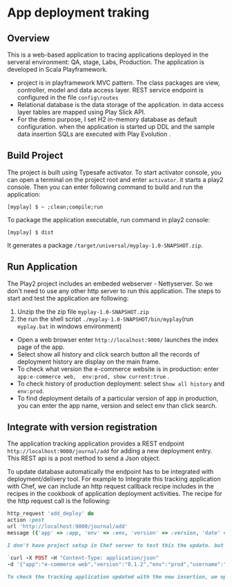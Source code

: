 # App deployment traking #

## Overview ##
This is a web-based application to tracing applications deployed in the serveral environment: QA, stage, Labs, Production.
The application is developed in Scala Playframework.

* project is in playframework MVC pattern. The class packages are view, controller, model and data access layer. REST service endpoint is configured in the file `config\routes`
* Relational database is the data storage of the application. in data access layer tables are mapped using Play Slick API.
* For the demo purpose, I set H2 in-memory database as default configuration. when the application is started up DDL and the sample data insertion SQLs are executed with Play Evolution .


## Build Project ##
The project is built using Typesafe activator. To start activator console, you can open a terminal on the project root and enter `activator`. it starts a play2 console. Then you can enter following command to build and run the application:

`[myplay] $ ~ ;clean;compile;run`

To package the application executable, run command in play2 console:

`[myplay] $ dist`

It generates a package `/target/universal/myplay-1.0-SNAPSHOT.zip`.

## Run Application ##
The Play2 project includes an embeded webserver - Nettyserver. So we don't need to use any other http server to run this application. The steps to start and test the application are following:
1. Unzip the the zip file `myplay-1.0-SNAPSHOT.zip`
2. the run the shell script `./myplay-1.0-SNAPSHOT/bin/myplay`(run `myplay.bat` in windows environment)
* Open a web browser enter `http://localhost:9000/` launches the index page of the app.
* Select show all history and click search button all the records of deployment history are display on the main frame.
* To check what version the e-commerce website is in production: enter
  `app:e-commerce web,  env:prod, show current:true` .
* To check history of production deployment: select `Show all history` and `env:prod`.
* To find deployment details of a particular version of app in production, you can enter the app name, version and select env than click search.


## Integrate with version registration ##
The application tracking application provides a REST endpoint `http://localhost:9000/journal/add` for adding a new deployment entry. This REST api is a post method to send a Json object.


To update database automatically the endpoint has to be integrated with deployment/delivery tool. For example to Integrate this tracking application with Chef, we can include an http request callback recipe includes in the recipes in the cookbook of application deployment activities. The recipe for the http request call is the following:

```ruby
http_request 'add_deploy' do
action :post
url 'http://localhost:9000/journal/add'
message ({'app' => :app, 'env' => :env, 'version' => :version, 'date' => :date, 'username'=> :uid }.to_json end```

I don't have project setup in Chef server to test this the update. but We can test it on terminal with `curl` command:

`curl -X POST -H "Content-Type: application/json"
-d '{"app":"e-commerce web","version":"0.1.2","env":"prod","username":"mack","date":"2016-02-01"}' http://localhost:9000/journal/add`

To check the tracking application updated with the new insertion, we open web ui and search current deployment and we will see the lastest deployment is at the top of search result.
